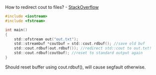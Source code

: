 How to redirect cout to files? - [StackOverflow](https://stackoverflow.com/questions/10150468/how-to-redirect-cin-and-cout-to-files)

```c
#include <iostream>
#include <fstream>

int main()
{
    std::ofstream out("out.txt");
    std::streambuf *coutbuf = std::cout.rdbuf(); //save old buf
    std::cout.rdbuf(out.rdbuf()); //redirect std::cout to out.txt!
    std::cout.rdbuf(coutbuf); //reset to standard output again
}
```

Should reset buffer using cout.rdbuf(), will cause segfault otherwise.
